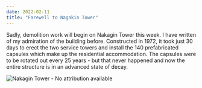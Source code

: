```yaml
---
date: 2022-02-11
title: "Farewell to Nagakin Tower"
---
```


 Sadly, demolition work will begin on Nakagin Tower this week. I have written of my admiration of the building before. Constructed in 1972, it took just 30 days to erect the two service towers and install the 140 prefabricated capsules which make up the residential accommodation. The capsules were to be rotated out every 25 years - but that never happened and now the entire structure is in an advanced state of decay.

![Nakagin Tower - No attribution available](/images/nakagin.webp)